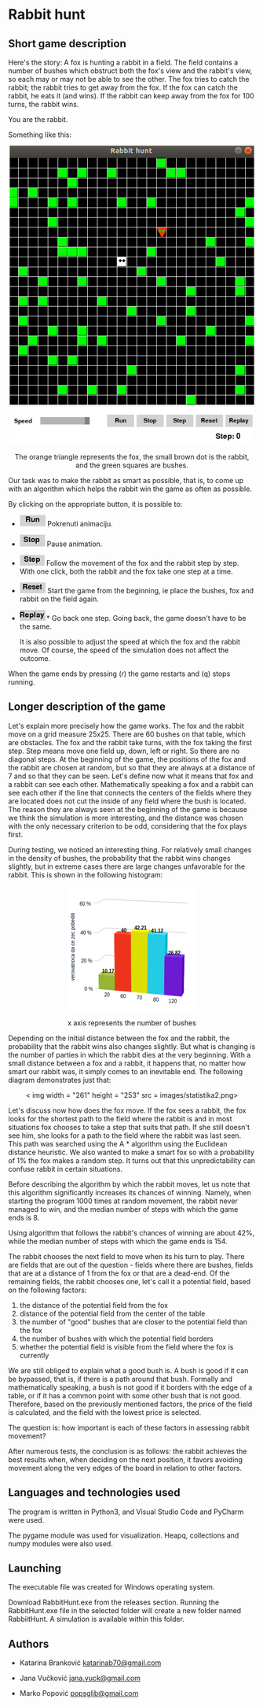 # Rabbit hunt



Short game description
---------------------------

Here's the story:
A fox is hunting a rabbit in a field. The field contains a number of bushes which obstruct both the
fox's view and the rabbit's view, so each may or may not be able to see the other. The fox tries to
catch the rabbit; the rabbit tries to get away from the fox. If the fox can catch the rabbit, he eats it
(and wins). If the rabbit can keep away from the fox for 100 turns, the rabbit wins.

You are the rabbit.

Something like this:

<p align="center">
  <img width="498" height="607"  src= images/pocetna.png>
</p>

<p align="center">
  The orange triangle represents the fox, the small brown dot is the rabbit, and the green squares are bushes.
</p>



Our task was to make the rabbit as smart as possible, that is, to come up with an algorithm which helps the rabbit win the game as often as possible.
   
By clicking on the appropriate button, it is possible to:


* ![](images/run.png)  Pokrenuti animaciju.

* ![](images/stop.png) Pause animation.

* ![](images/step.png) Follow the movement of the fox and the rabbit step by step. With one click, both the rabbit and the fox take one step at a time.

* ![](images/reset.png) Start the game from the beginning, ie place the bushes, fox and rabbit on the field again.

* ![](images/replay.png)* Go back one step. Going back, the game doesn't have to be the same.

  It is also possible to adjust the speed at which the fox and the rabbit move. Of course, the speed of the simulation does not affect the outcome.

When the game ends by pressing (r) the game restarts and (q) stops running.



Longer description of the game
-----------------

Let's explain more precisely how the game works. The fox and the rabbit move on a grid measure 25x25. There are 60 bushes on that table, which are obstacles. The fox and the rabbit take turns, with the fox taking the first step. Step means move one field up, down, left or right. So there are no diagonal steps. At the beginning of the game, the positions of the fox and the rabbit are chosen at random, but so that they are always at a distance of 7 and so that they can be seen. Let's define now what it means that fox and a rabbit can see each other. Mathematically speaking a fox and a rabbit can see each other if the line that connects the centers of the fields where they are located does not cut the inside of any field where the bush is located. The reason they are always seen at the beginning of the game is because we think the simulation is more interesting, and the distance was chosen with the only necessary criterion to be odd, considering that the fox plays first.

During testing, we noticed an interesting thing. For relatively small changes in the density of bushes, the probability that the rabbit wins changes slightly, but in extreme cases there are large changes unfavorable for the rabbit. This is shown in the following histogram:

<p align="center">
  <img width="261" height="253"  src= images/br_zbunova3D.png>
</p>

<p align="center">
  x axis represents the number of bushes
</p>



Depending on the initial distance between the fox and the rabbit, the probability that the rabbit wins also changes slightly. But what is changing is the number of parties in which the rabbit dies at the very beginning. With a small distance between a fox and a rabbit, it happens that, no matter how smart our rabbit was, it simply comes to an inevitable end. The following diagram demonstrates just that:

<p align = "center">
  < img width = "261" height = "253" src = images/statistika2.png>
</p>

Let's discuss now how does the fox move. If the fox sees a rabbit, the fox looks for the shortest path to the field where the rabbit is and in most situations fox chooses to take a step that suits that path. If she still doesn't see him, she looks for a path to the field where the rabbit was last seen. This path was searched using the A * algorithm using the Euclidean distance heuristic. We also wanted to make a smart fox so with a probability of 1% the fox makes a random step. It turns out that this unpredictability can confuse rabbit in certain situations.

Before describing the algorithm by which the rabbit moves, let us note that this algorithm significantly increases its chances of winning. Namely, when starting the program 1000 times at random movement, the rabbit never managed to win, and the median number of steps with which the game ends is 8.

Using algorithm that follows the rabbit's chances of winning are about 42%, while the median number of steps with which the game ends is 154.

The rabbit chooses the next field to move when its his turn to play. There are fields that are out of the question - fields where there are bushes, fields that are at a distance of 1 from the fox or that are a dead-end. Of the remaining fields, the rabbit chooses one, let's call it a potential field, based on the following factors:
1) the distance of the potential field from the fox
2) distance of the potential field from the center of the table
3) the number of "good" bushes that are closer to the potential field than the fox
4) the number of bushes with which the potential field borders
5) whether the potential field is visible from the field where the fox is currently


We are still obliged to explain what a good bush is. A bush is good if it can be bypassed, that is, if there is a path around that bush. Formally and mathematically speaking, a bush is not good if it borders with the edge of a table, or if it has a common point with some other bush that is not good. Therefore, based on the previously mentioned factors, the price of the field is calculated, and the field with the lowest price is selected.

The question is: how important is each of these factors in assessing rabbit movement?

After numerous tests, the conclusion is as follows: the rabbit achieves the best results when, when deciding on the next position, it favors avoiding movement along the very edges of the board in relation to other factors.

Languages and technologies used
---------------------------------------
The program is written in Python3, and Visual Studio Code and PyCharm were used.

The pygame module was used for visualization. Heapq, collections and numpy modules were also used.

Launching
----------
The executable file was created for Windows operating system.

Download RabbitHunt.exe from the releases section. Running the RabbitHunt.exe file in the selected folder will create a new folder named RabbiitHunt. A simulation is available within this folder.


Authors
-------
* Katarina Branković
    katarinab70@gmail.com

* Jana Vučković
    jana.vuck@gmail.com

* Marko Popović
    popsgljb@gmail.com

